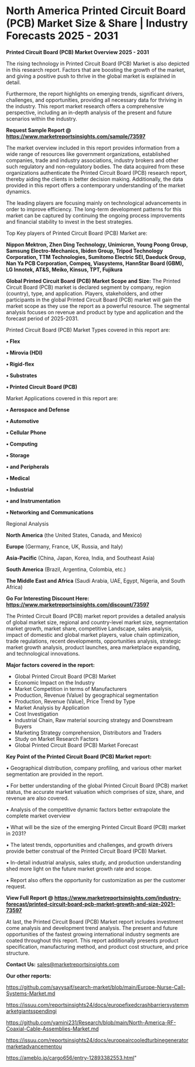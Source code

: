 # North America Printed Circuit Board (PCB) Market Size & Share | Industry Forecasts 2025 - 2031

<Strong> Printed Circuit Board (PCB) Market Overview 2025 - 2031</strong>

The rising technology in Printed Circuit Board (PCB) Market is also depicted in this research report. Factors that are boosting the growth of the market, and giving a positive push to thrive in the global market is explained in detail.

Furthermore, the report highlights on emerging trends, significant drivers, challenges, and opportunities, providing all necessary data for thriving in the industry. This report market research offers a comprehensive perspective, including an in-depth analysis of the present and future scenarios within the industry.

<strong>Request Sample Report @ <a href=https://www.marketreportsinsights.com/sample/73597>https://www.marketreportsinsights.com/sample/73597</a></strong>

The market overview included in this report provides information from a wide range of resources like government organizations, established companies, trade and industry associations, industry brokers and other such regulatory and non-regulatory bodies. The data acquired from these organizations authenticate the Printed Circuit Board (PCB) research report, thereby aiding the clients in better decision making. Additionally, the data provided in this report offers a contemporary understanding of the market dynamics.

The leading players are focusing mainly on technological advancements in order to improve efficiency. The long-term development patterns for this market can be captured by continuing the ongoing process improvements and financial stability to invest in the best strategies.

Top Key players of Printed Circuit Board (PCB) Market are:

<strong>Nippon Mektron, Zhen Ding Technology, Unimicron, Young Poong Group, Samsung Electro-Mechanics, Ibiden Group, Tripod Technology Corporation, TTM Technologies, Sumitomo Electric SEI, Daeduck Group, Nan Ya PCB Corporation, Compeq, Viasystems, HannStar Board (GBM), LG Innotek, AT&S, Meiko, Kinsus, TPT, Fujikura</strong>

<strong><b>Global Printed Circuit Board (PCB) Market Scope and Size:</b></strong>
The Printed Circuit Board (PCB) market is declared segment by company, region (country), type, and application. Players, stakeholders, and other participants in the global Printed Circuit Board (PCB) market will gain the market scope as they use the report as a powerful resource. The segmental analysis focuses on revenue and product by type and application and the forecast period of 2025-2031.

Printed Circuit Board (PCB) Market Types covered in this report are:

<strong>• Flex

• Mirovia (HDI)

• Rigid-flex

• Substrates

• Printed Circuit Board (PCB)</strong>

Market Applications covered in this report are:

<strong>• Aerospace and Defense

• Automotive

• Cellular Phone

• Computing

• Storage

• and Peripherals

• Medical

• Industrial

• and Instrumentation

• Networking and Communications</strong> 

Regional Analysis

<strong>North America</strong> (the United States, Canada, and Mexico)

<strong>Europe</strong> (Germany, France, UK, Russia, and Italy)

<strong>Asia-Pacific</strong> (China, Japan, Korea, India, and Southeast Asia)

<strong>South America</strong> (Brazil, Argentina, Colombia, etc.)

<strong>The Middle East and Africa</strong> (Saudi Arabia, UAE, Egypt, Nigeria, and South Africa)

<strong>Go For Interesting Discount Here: <a href=https://www.marketreportsinsights.com/discount/73597>https://www.marketreportsinsights.com/discount/73597</a></strong>

The Printed Circuit Board (PCB) market report provides a detailed analysis of global market size, regional and country-level market size, segmentation market growth, market share, competitive Landscape, sales analysis, impact of domestic and global market players, value chain optimization, trade regulations, recent developments, opportunities analysis, strategic market growth analysis, product launches, area marketplace expanding, and technological innovations.

<strong><b>Major factors covered in the report:</b></strong>
<ul>
  <li>Global Printed Circuit Board (PCB) Market </li>
  <li>Economic Impact on the Industry</li>
  <li>Market Competition in terms of Manufacturers</li>
  <li>Production, Revenue (Value) by geographical segmentation</li>
  <li>Production, Revenue (Value), Price Trend by Type</li>
  <li>Market Analysis by Application</li>
  <li>Cost Investigation</li>
  <li>Industrial Chain, Raw material sourcing strategy and Downstream Buyers</li>
  <li>Marketing Strategy comprehension, Distributors and Traders</li>
  <li>Study on Market Research Factors</li>
  <li>Global Printed Circuit Board (PCB) Market Forecast</li>
</ul>

<strong><b>Key Point of the Printed Circuit Board (PCB) Market report:</b></strong>

• Geographical distribution, company profiling, and various other market segmentation are provided in the report.

• For better understanding of the global Printed Circuit Board (PCB) market status, the accurate market valuation which comprises of size, share, and revenue are also covered.

• Analysis of the competitive dynamic factors better extrapolate the complete market overview

• What will be the size of the emerging Printed Circuit Board (PCB) market in 2031?

• The latest trends, opportunities and challenges, and growth drivers provide better construal of the Printed Circuit Board (PCB) Market.

• In-detail industrial analysis, sales study, and production understanding shed more light on the future market growth rate and scope.

• Report also offers the opportunity for customization as per the customer request.

<strong><b>View Full Report @ <a href=https://www.marketreportsinsights.com/industry-forecast/printed-circuit-board-pcb-market-growth-and-size-2021-73597>https://www.marketreportsinsights.com/industry-forecast/printed-circuit-board-pcb-market-growth-and-size-2021-73597</a></b></strong>


At last, the Printed Circuit Board (PCB) Market report includes investment come analysis and development trend analysis. The present and future opportunities of the fastest growing international industry segments are coated throughout this report. This report additionally presents product specification, manufacturing method, and product cost structure, and price structure.

<strong>Contact Us:</strong>
sales@marketreportsinsights.com

<strong>Our other reports:</strong>

<a href=https://github.com/sayysaif/search-market/blob/main/Europe-Nurse-Call-Systems-Market.md>https://github.com/sayysaif/search-market/blob/main/Europe-Nurse-Call-Systems-Market.md</a>

<a href=https://issuu.com/reportsinsights24/docs/europefixedcrashbarriersystemmarketgiantsspendingi>https://issuu.com/reportsinsights24/docs/europefixedcrashbarriersystemmarketgiantsspendingi</a>

<a href=https://github.com/yamini231/Research/blob/main/North-America-RF-Coaxial-Cable-Assemblies-Market.md>https://github.com/yamini231/Research/blob/main/North-America-RF-Coaxial-Cable-Assemblies-Market.md</a>

<a href=https://issuu.com/reportsinsights24/docs/europeaircooledturbinegeneratormarketadvancementou>https://issuu.com/reportsinsights24/docs/europeaircooledturbinegeneratormarketadvancementou</a>

<a href=https://ameblo.jp/cargo656/entry-12893382553.html>https://ameblo.jp/cargo656/entry-12893382553.html</a>"
